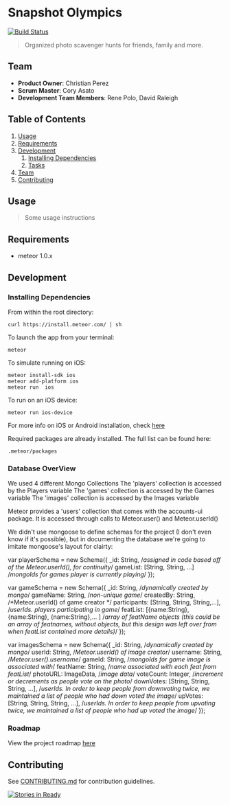 # Snapshot Olympics
[![Build Status](https://travis-ci.org/warring-hail/jadegrizzly.png)](https://travis-ci.org/warring-hail/jadegrizzly)

> Organized photo scavenger hunts for friends, family and more.

## Team

  - __Product Owner__: Christian Perez
  - __Scrum Master__: Cory Asato
  - __Development Team Members__: Rene Polo, David Raleigh

## Table of Contents

1. [Usage](#Usage)
1. [Requirements](#requirements)
1. [Development](#development)
    1. [Installing Dependencies](#installing-dependencies)
    1. [Tasks](#tasks)
1. [Team](#team)
1. [Contributing](#contributing)

## Usage

> Some usage instructions

## Requirements

- meteor 1.0.x

## Development

### Installing Dependencies

From within the root directory:
```
curl https://install.meteor.com/ | sh
```

To launch the app from your terminal:
```
meteor
```

To simulate running on iOS:
```
meteor install-sdk ios
meteor add-platform ios
meteor run  ios
```
To run on an iOS device:
```
meteor run ios-device
```

For more info on iOS or Android installation, check [here](https://meteor.com/try/7)

Required packages are already installed. The full list can be found here:
```
.meteor/packages
```

### Database OverView
We used 4 different Mongo Collections
The 'players' collection is accessed by the Players variable
The 'games' collection is accessed by the Games variable
The 'images' collection is accessed by the Images variable

Meteor provides a 'users' collection that comes with the accounts-ui package. It is accessed through calls to Meteor.user() and Meteor.userId()

We didn't use mongoose to define schemas for the project (I don't even know if it's possible), but in documenting the database we're going to imitate mongoose's layout for clairty:

var playerSchema = new Schema({
  _id:  String, /*assigned in code based off of the Meteor.userId(), for continuity*/
  gameList: [String, String, ...] /*mongoIds for games player is currently playing*/
});

var gameSchema = new Schema({
  _id:  String, /*dynamically created by mongo*/
  gameName:  String, /*non-unique game*/
  createdBy: String, /*Meteor.userId() of game creator */
  participants: [String, String, String,...], /*userIds. players participating in game*/
  featList:  [{name:String}, {name:String}, {name:String},... ] /*array of featName objects (this could be an array of featnames, without objects, but this design was left over from when featList contained more details)*/
});

var imagesSchema = new Schema({
  _id: String, /*dynamically created by mongo*/
  userId: String, /*Meteor.userId() of image creator*/
  username: String, /*Meteor.user().username*/
  gameId: String, /*mongoIds for game image is associated with*/
  featName: String, /*name associated with each feat from featList*/
  photoURL: ImageData, /*image data*/
  voteCount: Integer, /*increment or decrements as people vote on the photo*/
  downVotes: [String, String, String, ...], /*userIds. In order to keep people from downvoting twice, we maintained a list of people who had down voted the image*/
  upVotes: [String, String, String, ...], /*userIds. In order to keep people from upvoting twice, we maintained a list of people who had up voted the image*/
});



### Roadmap

View the project roadmap [here](https://github.com/jadegrizzly/jadegrizzly/issues)


## Contributing

See [CONTRIBUTING.md](CONTRIBUTING.md) for contribution guidelines.

<!--Waffle.IO Badge Code.  DO NOT EDIT-->
[![Stories in Ready](https://badge.waffle.io/jadegrizzly/jadegrizzly.png?label=ready&title=Ready)](http://waffle.io/jadegrizzly/jadegrizzly)
